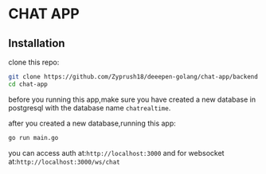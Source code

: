 # CHAT APP

## Installation

clone this repo:
```bash
git clone https://github.com/Zyprush18/deeepen-golang/chat-app/backend
cd chat-app
```

before you running this app,make sure you have created a new database in postgresql with the database name `chatrealtime`.

after you created a new database,running this app:
```bash
go run main.go
```


you can access auth at:`http://localhost:3000` and for websocket at:`http://localhost:3000/ws/chat`